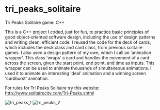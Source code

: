 # tri_peaks_solitaire

Tri Peaks Solitaire game: C++

This is a C++ project I coded, just for fun, to practice basic principles of good object-oriented software design, including the use of design patterns and writing clean, efficient code. I reused the code for the deck of cards, which includes the deck class and card class, from previous solitaire games. I also used a design pattern of my own, which I call an 'animation wrapper'. This class 'wraps' a card and handles the movement of a card across the screen, given the start point, end point, and time as inputs. This wrapper can be used to animate thousands of simultaneous animations. I used it to animate an interesting 'deal' animation and a winning screen 'cardburst' animation.

For rules for Tri Peaks Solitaire try this website: http://www.solitairecity.com/Tri-Peaks.shtml

![tri_peaks_1](https://user-images.githubusercontent.com/53150782/194776341-f417388f-c20b-4fb5-8375-6b6d8da2e8dd.PNG)
![tri_peaks_2](https://user-images.githubusercontent.com/53150782/194776348-c9451685-f85a-46ab-8ff3-2dca6a7d3c9a.PNG)

